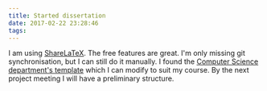 ```yaml
---
title: Started dissertation
date: 2017-02-22 23:28:46
tags:
---
```

I am using [ShareLaTeX](https://www.sharelatex.com/). The free features are great. I'm only missing git synchronisation, but I can still do it manually.
I found the [Computer Science department's template](https://github.com/themasterchef/computing-project-report-template) which I can modify to suit my course.
By the next project meeting I will have a preliminary structure.
